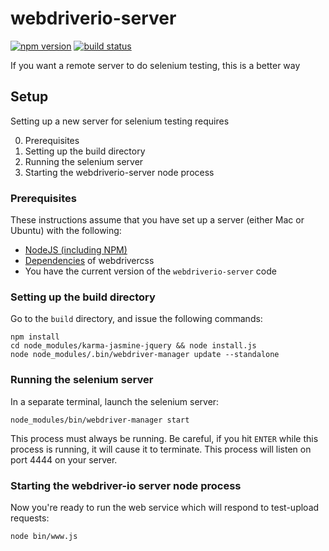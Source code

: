 # webdriverio-server

[![npm version](https://badge.fury.io/js/webdriverio-server.svg)](http://badge.fury.io/js/webdriverio-server)
[![build status](https://travis-ci.org/cyaninc/webdriverio-server.svg?branch=master)](https://travis-ci.org/cyaninc/webdriverio-server)

If you want a remote server to do selenium testing, this is a better way

## Setup

Setting up a new server for selenium testing requires

0. Prerequisites
1. Setting up the build directory
2. Running the selenium server
3. Starting the webdriverio-server node process

### Prerequisites

These instructions assume that you have set up a server (either Mac or Ubuntu) with the following:

- [NodeJS (including NPM)](https://github.com/creationix/nvm)
- [Dependencies](https://github.com/cyaninc/beaker#end-to-end-test-dependencies) of webdrivercss
- You have the current version of the `webdriverio-server` code

### Setting up the build directory

Go to the `build` directory, and issue the following commands:

```
npm install
cd node_modules/karma-jasmine-jquery && node install.js
node node_modules/.bin/webdriver-manager update --standalone
```

### Running the selenium server

In a separate terminal, launch the selenium server:

```
node_modules/bin/webdriver-manager start
```

This process must always be running. Be careful, if you hit `ENTER` while this
process is running, it will cause it to terminate. This process will listen on
port 4444 on your server.


### Starting the webdriver-io server node process

Now you're ready to run the web service which will respond to test-upload requests:

```
node bin/www.js
```
